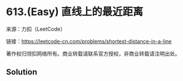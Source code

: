 # 613.(Easy) 直线上的最近距离



来源：力扣（LeetCode）

链接：https://leetcode-cn.com/problems/shortest-distance-in-a-line 

著作权归领扣网络所有。商业转载请联系官方授权，非商业转载请注明出处。



## Solution 



```sql



```
    